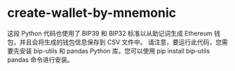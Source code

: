 # create-wallet-by-mnemonic
这段 Python 代码也使用了 BIP39 和 BIP32 标准以从助记词生成 Ethereum 钱包，并且会将生成的钱包信息保存到 CSV 文件中。  请注意，要运行此代码，您需要先安装 bip-utils 和 pandas Python 库。您可以使用 pip install bip-utils pandas 命令进行安装。
